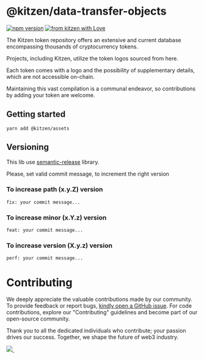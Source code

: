 # @kitzen/data-transfer-objects
[![npm version](https://img.shields.io/npm/v/@kitzen/assets?color=green)](https://www.npmjs.com/package/@kitzen/assets)
[![from kitzen with Love](https://img.shields.io/badge/from%20kitzen%20with-%F0%9F%A4%8D-red)](https://kitzen.io/)

The Kitzen token repository offers an extensive and current database encompassing thousands of cryptocurrency tokens. 

Projects, including Kitzen, utilize the token logos sourced from here. 

Each token comes with a logo and the possibility of supplementary details, which are not accessible on-chain. 

Maintaining this vast compilation is a communal endeavor, so contributions by adding your token are welcome.

## Getting started

````
yarn add @kitzen/assets
````

## Versioning

This lib use [semantic-release](https://github.com/semantic-release/semantic-release#how-does-it-work) library.

Please, set valid commit message, to increment the right version
### To increase path (x.y.Z) version
`````fix: your commit message...`````

### To increase minor (x.Y.z) version
`````feat: your commit message...`````

### To increase version (X.y.z) version
`````perf: your commit message...`````

# Contributing
We deeply appreciate the valuable contributions made by our community. 
To provide feedback or report bugs, [kindly open a GitHub issue](https://github.com/kitzen-io/api-dto/issues/new).
For code contributions, explore our "Contributing" guidelines and become part of our open-source community. 

Thank you to all the dedicated individuals who contribute; your passion drives our success. Together, we shape the future of web3 industry.


<a href="https://github.com/kitzen-io/api-dto/graphs/contributors">
  <img src="https://contrib.rocks/image?repo=kitzen-io/api-dto&max=400&columns=20" />
  <img src="https://us-central1-tooljet-hub.cloudfunctions.net/github" width="0" height="0" />
</a>
